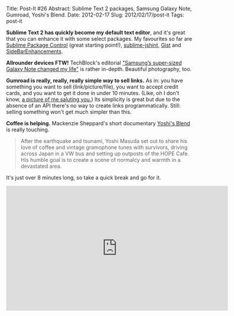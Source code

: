 Title: Post-It #26
Abstract: Sublime Text 2 packages, Samsung Galaxy Note, Gumroad, Yoshi's Blend.
Date: 2012-02-17
Slug: 2012/02/17/post-it
Tags: post-it


**Sublime Text 2 has quickly become my default text editor**, and it's great that you can enhance it with some select packages.  My favourites so far are [Sublime Package Control](http://wbond.net/sublime_packages/package_control) (great starting point!), [sublime-jshint](https://github.com/uipoet/sublime-jshint), [Gist](https://github.com/condemil/Gist) and [SideBarEnhancements](https://github.com/titoBouzout/SideBarEnhancements).

**Allrounder devices FTW!**  TechBlock's editorial ["Samsung’s super-sized Galaxy Note changed my life"](http://www.thetechblock.com/articles/2012/samsungs-super-sized-galaxy-note-changed-my-life/) is rather in-depth.  Beautiful photography, too.

**Gumroad is really, really, really simple way to sell links.**  As in: you have something you want to sell (link/picture/file), you want to accept credit cards, and you want to get it done in under 10 minutes.  (Like, oh I don't know, [a picture of me saluting you.](https://gumroad.com/l/DBDe))  Its simplicity is great but due to the absence of an API there's no way to create links programmatically.  Still: selling something won't get much simpler than this.

**Coffee is helping.**  Mackenzie Sheppard's short documentary [Yoshi's Blend](http://www.theatlantic.com/video/print/2012/02/one-mans-quest-to-bring-good-coffee-and-hope-to-japans-tsunami-zone/252592/) is really touching.

> After the earthquake and tsunami, Yoshi Masuda set out to share his love of coffee and vintage gramophone tunes with survivors, driving across Japan in a VW bus and setting up outposts of the HOPE Cafe. His humble goal is to create a scene of normalcy and warmth in a devastated area.

It's just over 8 minutes long, so take a quick break and go for it.

<iframe src="http://player.vimeo.com/video/35676569?title=0&amp;byline=0&amp;portrait=0&amp;color=ff9933" width="600" height="338" frameborder="0" webkitAllowFullScreen mozallowfullscreen allowFullScreen></iframe>